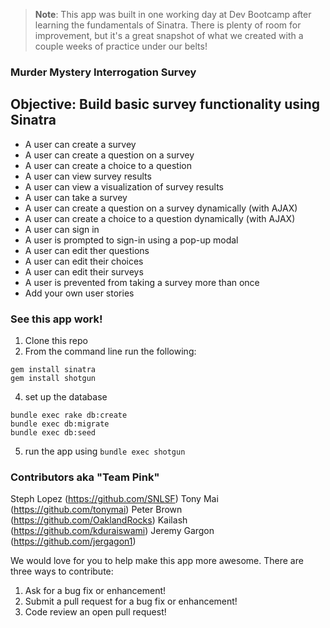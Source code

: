> **Note**: This app was built in one working day at Dev Bootcamp after learning the fundamentals of Sinatra.  There is plenty of room for improvement, but it's a great snapshot of what we created with a couple weeks of practice under our belts!

### Murder Mystery Interrogation Survey
## Objective: Build basic survey functionality using Sinatra
* A user can create a survey
* A user can create a question on a survey
* A user can create a choice to a question
* A user can view survey results
* A user can view a visualization of survey results
* A user can take a survey
* A user can create a question on a survey dynamically (with AJAX)
* A user can create a choice to a question dynamically (with AJAX)
* A user can sign in
* A user is prompted to sign-in using a pop-up modal
* A user can edit ther questions
* A user can edit their choices
* A user can edit their surveys
* A user is prevented from taking a survey more than once
* Add your own user stories

### See this app work!
1. Clone this repo 
2. From the command line run the following:
```
gem install sinatra
gem install shotgun
```
4. set up the database
```
bundle exec rake db:create
bundle exec db:migrate
bundle exec db:seed
```
5. run the app using `bundle exec shotgun`

### Contributors aka "Team Pink"

Steph Lopez
(https://github.com/SNLSF)
Tony Mai
(https://github.com/tonymai)
Peter Brown
(https://github.com/OaklandRocks)
Kailash 
(https://github.com/kduraiswami)
Jeremy Gargon
(https://github.com/jergagon1)



We would love for you to help make this app more awesome. There are three ways to contribute:

1. Ask for a bug fix or enhancement!
2. Submit a pull request for a bug fix or enhancement!
3. Code review an open pull request!
